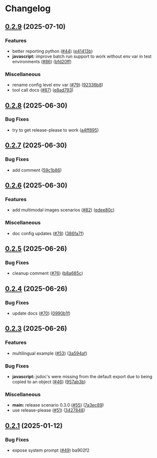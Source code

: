 # Changelog

## [0.2.9](https://github.com/langwatch/scenario/compare/javascript/v0.2.8...javascript/v0.2.9) (2025-07-10)


### Features

* better reporting python ([#44](https://github.com/langwatch/scenario/issues/44)) ([e41413b](https://github.com/langwatch/scenario/commit/e41413b5407d5e48e70825de4c38dbfb2600ef70))
* **javascript:** improve batch run support to work without env var in test environments ([#86](https://github.com/langwatch/scenario/issues/86)) ([bfd20ff](https://github.com/langwatch/scenario/commit/bfd20ff1a12a8c68153dabc70b7313bab97ac72d))


### Miscellaneous

* rename config level env var ([#79](https://github.com/langwatch/scenario/issues/79)) ([92336b8](https://github.com/langwatch/scenario/commit/92336b875ffbc1926597c3fc601594fb1ed804fd))
* tool call docs ([#87](https://github.com/langwatch/scenario/issues/87)) ([e8ad793](https://github.com/langwatch/scenario/commit/e8ad793a3106e9578180084a46bcb616f1bdd15b))

## [0.2.8](https://github.com/langwatch/scenario/compare/javascript/v0.2.7...javascript/v0.2.8) (2025-06-30)


### Bug Fixes

* try to get release-please to work ([a4ff895](https://github.com/langwatch/scenario/commit/a4ff895af5490ed854940ffa387667247ee8d6c9))

## [0.2.7](https://github.com/langwatch/scenario/compare/javascript/v0.2.6...javascript/v0.2.7) (2025-06-30)


### Bug Fixes

* add comment ([59c1b86](https://github.com/langwatch/scenario/commit/59c1b860c56f95e0cc766c8cd1e86428439c4b6f))

## [0.2.6](https://github.com/langwatch/scenario/compare/javascript/v0.2.5...javascript/v0.2.6) (2025-06-30)


### Features

* add multimodal images scenarios ([#82](https://github.com/langwatch/scenario/issues/82)) ([edee80c](https://github.com/langwatch/scenario/commit/edee80c339eb7be1641f60237cf6c02ea45c3b82))


### Miscellaneous

* doc config updates ([#78](https://github.com/langwatch/scenario/issues/78)) ([386fa7f](https://github.com/langwatch/scenario/commit/386fa7f52a85cf24feda0d5c90cde51030b03c3f))

## [0.2.5](https://github.com/langwatch/scenario/compare/javascript/v0.2.4...javascript/v0.2.5) (2025-06-26)


### Bug Fixes

* cleanup comment ([#76](https://github.com/langwatch/scenario/issues/76)) ([b8a685c](https://github.com/langwatch/scenario/commit/b8a685cc16b93a9fa2f6d753de54ab5444a051a9))

## [0.2.4](https://github.com/langwatch/scenario/compare/javascript/v0.2.3...javascript/v0.2.4) (2025-06-26)


### Bug Fixes

* update docs ([#70](https://github.com/langwatch/scenario/issues/70)) ([0990b1f](https://github.com/langwatch/scenario/commit/0990b1fcfc652171dd0b9b7bc25a4d61c7fc8121))

## [0.2.3](https://github.com/langwatch/scenario/compare/javascript/v0.2.2...javascript/v0.2.3) (2025-06-26)


### Features

* multilingual example ([#53](https://github.com/langwatch/scenario/issues/53)) ([3a594af](https://github.com/langwatch/scenario/commit/3a594afc47b630ff035d3fc1ed4a179f502f6a78))


### Bug Fixes

* **javascript:** jsdoc's were missing from the default export due to being copied to an object ([#46](https://github.com/langwatch/scenario/issues/46)) ([957ab3b](https://github.com/langwatch/scenario/commit/957ab3b0d2a0e49cc34c64f5b6616078f7ca643e))


### Miscellaneous

* **main:** release scenario 0.3.0 ([#55](https://github.com/langwatch/scenario/issues/55)) ([7a3ec89](https://github.com/langwatch/scenario/commit/7a3ec8940079cb55f2535063e6a6b1471f0a2989))
* use release-please ([#51](https://github.com/langwatch/scenario/issues/51)) ([3427848](https://github.com/langwatch/scenario/commit/342784875bd3ffa8fbf39b8ecca3a14ec8fb8661))

## [0.2.1](https://github.com/langwatch/scenario/compare/javascript/v0.2.0...javascript/v0.2.1) (2025-01-12)

### Bug Fixes

- expose system prompt ([#49](https://github.com/langwatch/scenario/issues/49)) ba902f2
